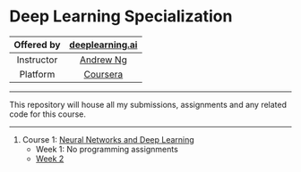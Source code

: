 # Deep Learning Specialization
  
| Offered by 	|           [deeplearning.ai](https://www.deeplearning.ai/)          	|
|:----------:	|:------------------------------------------------------------------:	|
| Instructor 	|      [Andrew Ng](https://www.coursera.org/instructor/andrewng)     	|
|  Platform  	| [Coursera](https://www.coursera.org/specializations/deep-learning) 	|

---

This repository will house all my submissions, assignments and any related code for this course.

---

1. Course 1: [Neural Networks and Deep Learning](Neural-Networks-and-Deep-Learning)
	- Week 1: No programming assignments
	- [Week 2](Neural-Networks-and-Deep-Learning/Week-2)